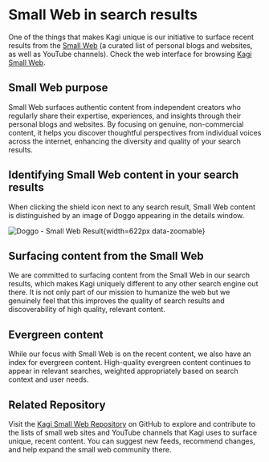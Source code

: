 # Small Web in search results

One of the things that makes Kagi unique is our initiative to surface recent results from the [Small Web](https://blog.kagi.com/small-web) (a curated list of personal blogs and websites, as well as YouTube channels). Check the web interface for browsing [Kagi Small Web](https://kagi.com/smallweb).

## Small Web purpose
Small Web surfaces authentic content from independent creators who regularly share their expertise, experiences, and insights through their personal blogs and websites. By focusing on genuine, non-commercial content, it helps you discover thoughtful perspectives from individual voices across the internet, enhancing the diversity and quality of your search results.

## Identifying Small Web content in your search results
When clicking the shield icon next to any search result, Small Web content is distinguished by an image of Doggo appearing in the details window.

![Doggo - Small Web Result](./media/doggo_kagis_index_result.png){width=622px data-zoomable}

## Surfacing content from the Small Web
We are committed to surfacing content from the Small Web in our search results, which makes Kagi uniquely different to any other search engine out there. It is not only part of our mission to humanize the web but we genuinely feel that this improves the quality of search results and discoverability of high quality, relevant content.

## Evergreen content
While our focus with Small Web is on the recent content, we also have an index for evergreen content. High-quality evergreen content continues to appear in relevant searches, weighted appropriately based on search context and user needs.

## Related Repository
Visit the [Kagi Small Web Repository](https://github.com/kagisearch/smallweb) on GitHub to explore and contribute to the lists of small web sites and YouTube channels that Kagi uses to surface unique, recent content. You can suggest new feeds, recommend changes, and help expand the small web community there.
